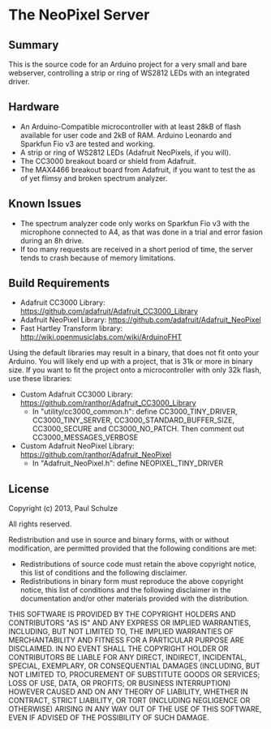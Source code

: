 The NeoPixel Server
===================

## Summary
This is the source code for an Arduino project for a very small and bare webserver, controlling
a strip or ring of WS2812 LEDs with an integrated driver.

## Hardware
* An Arduino-Compatible microcontroller with at least 28kB of flash available for user code and 2kB of RAM. Arduino Leonardo and Sparkfun Fio v3 are tested and working.
* A strip or ring of WS2812 LEDs (Adafruit NeoPixels, if you will).
* The CC3000 breakout board or shield from Adafruit.
* The MAX4466 breakout board from Adafruit, if you want to test the as of yet flimsy and broken spectrum analyzer.

## Known Issues
* The spectrum analyzer code only works on Sparkfun Fio v3 with the microphone connected to A4, as that was done in a trial and error fasion during an 8h
drive.
* If too many requests are received in a short period of time, the server tends to crash because of memory limitations.

## Build Requirements
* Adafruit CC3000 Library: https://github.com/adafruit/Adafruit_CC3000_Library
* Adafruit NeoPixel Library: https://github.com/adafruit/Adafruit_NeoPixel
* Fast Hartley Transform library: http://wiki.openmusiclabs.com/wiki/ArduinoFHT

Using the default libraries may result in a binary, that does not fit onto your Arduino. You will
likely end up with a project, that is 31k or more in binary size. If you want to fit the project
onto a microcontroller with only 32k flash, use these libraries:
* Custom Adafruit CC3000 Library: https://github.com/ranthor/Adafruit_CC3000_Library
  - In "utility/cc3000_common.h": define CC3000_TINY_DRIVER, CC3000_TINY_SERVER, CC3000_STANDARD_BUFFER_SIZE, CC3000_SECURE and CC3000_NO_PATCH. Then comment out CC3000_MESSAGES_VERBOSE
* Custom Adafruit NeoPixel Library: https://github.com/ranthor/Adafruit_NeoPixel
  - In "Adafruit_NeoPixel.h": define NEOPIXEL_TINY_DRIVER

## License
Copyright (c) 2013, Paul Schulze

All rights reserved.

Redistribution and use in source and binary forms, with or without modification,
are permitted provided that the following conditions are met:

* Redistributions of source code must retain the above copyright notice,
  this list of conditions and the following disclaimer.
* Redistributions in binary form must reproduce the above copyright notice,
  this list of conditions and the following disclaimer in the documentation
  and/or other materials provided with the distribution.

THIS SOFTWARE IS PROVIDED BY THE COPYRIGHT HOLDERS AND CONTRIBUTORS "AS IS"
AND ANY EXPRESS OR IMPLIED WARRANTIES, INCLUDING, BUT NOT LIMITED TO, THE IMPLIED
WARRANTIES OF MERCHANTABILITY AND FITNESS FOR A PARTICULAR PURPOSE ARE DISCLAIMED.
IN NO EVENT SHALL THE COPYRIGHT HOLDER OR CONTRIBUTORS BE LIABLE FOR ANY DIRECT,
INDIRECT, INCIDENTAL, SPECIAL, EXEMPLARY, OR CONSEQUENTIAL DAMAGES (INCLUDING, BUT
NOT LIMITED TO, PROCUREMENT OF SUBSTITUTE GOODS OR SERVICES; LOSS OF USE, DATA,
OR PROFITS; OR BUSINESS INTERRUPTION) HOWEVER CAUSED AND ON ANY THEORY OF LIABILITY,
WHETHER IN CONTRACT, STRICT LIABILITY, OR TORT (INCLUDING NEGLIGENCE OR OTHERWISE)
ARISING IN ANY WAY OUT OF THE USE OF THIS SOFTWARE, EVEN IF ADVISED OF THE POSSIBILITY
OF SUCH DAMAGE.
